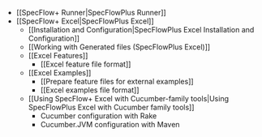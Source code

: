* [[SpecFlow+ Runner|SpecFlowPlus Runner]]
* [[SpecFlow+ Excel|SpecFlowPlus Excel]]
  * [[Installation and Configuration|SpecFlowPlus Excel Installation and Configuration]]
  * [[Working with Generated files (SpecFlowPlus Excel)]]
  * [[Excel Features]]
    * [[Excel feature file format]]
  * [[Excel Examples]]
    * [[Prepare feature files for external examples]]
    * [[Excel examples file format]]
  * [[Using SpecFlow+ Excel with Cucumber-family tools|Using SpecFlowPlus Excel with Cucumber family tools]]
    * Cucumber configuration with Rake
    * Cucumber.JVM configuration with Maven
